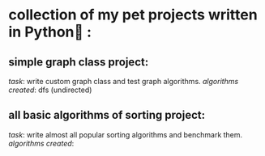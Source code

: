 # collection of my pet projects written in Python🐍 :

## simple graph class project:

_task_: write custom graph class and test graph algorithms.
_algorithms created_: dfs (undirected)

## all basic algorithms of sorting project:

_task_: write almost all popular sorting algorithms and benchmark them.
_algorithms created_: 
